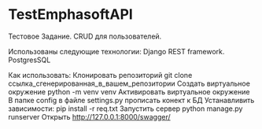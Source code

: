 # TestEmphasoftAPI

Тестовое Задание. CRUD для пользователей.

Использованы следующие технологии: Django REST framework. PostgresSQL

Как использовать: 
Клонировать репозиторий git clone ссылка_сгенерированная_в_вашем_репозитории 
Создать виртуальное окружение python -m venv venv 
Активировать виртуальное окружение 
В папке config в файле settings.py прописать конект к БД 
Устанавливить зависимости: pip install -r req.txt 
Запустить сервер python manage.py runserver 
Открыть http://127.0.0.1:8000/swagger/

